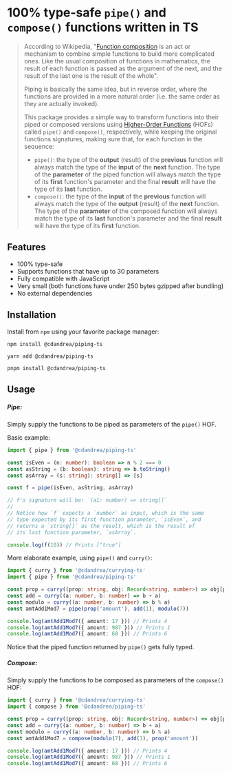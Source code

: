 # 100% type-safe `pipe()` and `compose()` functions written in TS

> According to Wikipedia, "[Function composition](<https://en.wikipedia.org/wiki/Function_composition_(computer_science)>) is an act or mechanism to combine simple functions to build more complicated ones. Like the usual composition of functions in mathematics, the result of each function is passed as the argument of the next, and the result of the last one is the result of the whole".
>
> Piping is basically the same idea, but in reverse order, where the functions are provided in a more natural order (i.e. the same order as they are actually invoked).
>
> This package provides a simple way to transform functions into their piped or composed versions using [Higher-Order Functions](https://en.wikipedia.org/wiki/Higher-order_function) (HOFs) called `pipe()` and `compose()`, respectively, while keeping the original functions signatures, making sure that, for each function in the sequence:
>
> - `pipe()`: the type of the **output** (result) of the **previous** function will always match the type of the **input** of the **next** function. The type of the **parameter** of the piped function will always match the type of its **first** function's parameter and the final **result** will have the type of its **last** function.
> - `compose()`: the type of the **input** of the **previous** function will always match the type of the **output** (result) of the **next** function. The type of the **parameter** of the composed function will always match the type of its **last** function's parameter and the final **result** will have the type of its **first** function.

## Features

- 100% type-safe
- Supports functions that have up to 30 parameters
- Fully compatible with JavaScript
- Very small (both functions have under 250 bytes gzipped after bundling)
- No external dependencies

## Installation

Install from `npm` using your favorite package manager:

```
npm install @cdandrea/piping-ts
```

```
yarn add @cdandrea/piping-ts
```

```
pnpm install @cdandrea/piping-ts
```

## Usage

##### Pipe:

Simply supply the functions to be piped as parameters of the `pipe()` HOF.

Basic example:

```ts
import { pipe } from '@cdandrea/piping-ts'

const isEven = (n: number): boolean => n % 2 === 0
const asString = (b: boolean): string => b.toString()
const asArray = (s: string): string[] => [s]

const f = pipe(isEven, asString, asArray)

// f's signature will be: `(a1: number) => string[]`
//
// Notice how `f` expects a `number` as input, which is the same
// type expected by its first function parameter, `isEven`, and
// returns a `string[]` as the result, which is the result of
// its last function parameter, `asArray`.

console.log(f(10)) // Prints ["true"]
```

More elaborate example, using `pipe()` and `curry()`:

```ts
import { curry } from '@cdandrea/currying-ts'
import { pipe } from '@cdandrea/piping-ts'

const prop = curry((prop: string, obj: Record<string, number>) => obj[prop])
const add = curry((a: number, b: number) => b + a)
const modulo = curry((a: number, b: number) => b % a)
const amtAdd1Mod7 = pipe(prop('amount'), add(1), modulo(7))

console.log(amtAdd1Mod7({ amount: 17 })) // Prints 4
console.log(amtAdd1Mod7({ amount: 987 })) // Prints 1
console.log(amtAdd1Mod7({ amount: 68 })) // Prints 6
```

Notice that the piped function returned by `pipe()` gets fully typed.

##### Compose:

Simply supply the functions to be composed as parameters of the `compose()` HOF:

```ts
import { curry } from '@cdandrea/currying-ts'
import { compose } from '@cdandrea/piping-ts'

const prop = curry((prop: string, obj: Record<string, number>) => obj[prop])
const add = curry((a: number, b: number) => b + a)
const modulo = curry((a: number, b: number) => b % a)
const amtAdd1Mod7 = compose(modulo(7), add(1), prop('amount'))

console.log(amtAdd1Mod7({ amount: 17 })) // Prints 4
console.log(amtAdd1Mod7({ amount: 987 })) // Prints 1
console.log(amtAdd1Mod7({ amount: 68 })) // Prints 6
```
